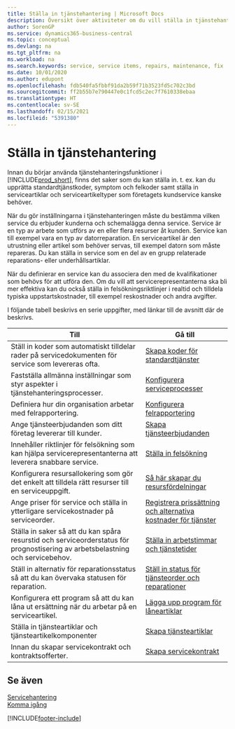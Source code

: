 ```yaml
---
title: Ställa in tjänstehantering | Microsoft Docs
description: Översikt över aktiviteter om du vill ställa in tjänstehantering som passar hur ditt företag hanterar tjänster.
author: SorenGP
ms.service: dynamics365-business-central
ms.topic: conceptual
ms.devlang: na
ms.tgt_pltfrm: na
ms.workload: na
ms.search.keywords: service, service items, repairs, maintenance, fix
ms.date: 10/01/2020
ms.author: edupont
ms.openlocfilehash: fdb540fa5fbbf91da2b59f71b3523fd5c702c3bd
ms.sourcegitcommit: ff2b55b7e790447e0c1fcd5c2ec7f7610338ebaa
ms.translationtype: HT
ms.contentlocale: sv-SE
ms.lasthandoff: 02/15/2021
ms.locfileid: "5391380"
---
```

# <a name="setting-up-service-management"></a>Ställa in tjänstehantering
Innan du börjar använda tjänstehanteringsfunktioner i [!INCLUDE[prod_short](includes/prod_short.md)], finns det saker som du kan ställa in. t. ex. kan du upprätta standardtjänstkoder, symptom och felkoder samt ställa in serviceartiklar och serviceartikeltyper som företagets kundservice kanske behöver.  

När du gör inställningarna i tjänstehanteringen måste du bestämma vilken service du erbjuder kunderna och schemalägga denna service. Service är en typ av arbete som utförs av en eller flera resurser åt kunden. Service kan till exempel vara en typ av datorreparation. En serviceartikel är den utrustning eller artikel som behöver servas, till exempel datorn som måste repareras. Du kan ställa in service som en del av en grupp relaterade reparations- eller underhållsartiklar.  
  
När du definierar en service kan du associera den med de kvalifikationer som behövs för att utföra den. Om du vill att servicerepresentanterna ska bli mer effektiva kan du också ställa in felsökningsriktlinjer i realtid och tilldela typiska uppstartskostnader, till exempel reskostnader och andra avgifter.  

I följande tabell beskrivs en serie uppgifter, med länkar till de avsnitt där de beskrivs.  
  
| Till | Gå till |
| --- | --- |
| Ställ in koder som automatiskt tilldelar rader på servicedokumenten för service som levereras ofta. |[Skapa koder för standardtjänster](service-how-setup-service-coding.md)|
| Fastställa allmänna inställningar som styr aspekter i tjänstehanteringsprocesser.|[Konfigurera serviceprocesser](service-setup-service-processes.md)|
| Definiera hur din organisation arbetar med felrapportering. |[Konfigurera felrapportering](service-how-setup-fault-reporting.md) |
| Ange tjänsteerbjudanden som ditt företag levererar till kunder.|[Skapa tjänsteerbjudanden](service-how-setup-service-offerings.md)|
| Innehåller riktlinjer för felsökning som kan hjälpa servicerepresentanterna att leverera snabbare service. |[Ställa in felsökning](service-how-setup-troubleshooting.md) |
| Konfigurera resursallokering som gör det enkelt att tilldela rätt resurser till en serviceuppgift. |[Så här skapar du resursfördelningar](service-how-setup-resource-allocation.md) |
| Ange priser för service och ställa in ytterligare servicekostnader på serviceorder. |[Registrera prissättning och alternativa kostnader för tjänster](service-how-setup-service-costs-pricing.md)|
| Ställa in saker så att du kan spåra resurstid och serviceorderstatus för prognostisering av arbetsbelastning och servicebehov.|[Ställa in arbetstimmar och tjänstetider](service-how-setup-work-service-hours.md)|
| Ställ in alternativ för reparationsstatus så att du kan övervaka statusen för reparation. | [Ställ in status för tjänsteorder och reparationer](service-order-repair-status.md)|
| Konfigurera ett program så att du kan låna ut ersättning när du arbetar på en serviceartikel. |[Lägga upp program för låneartiklar](service-how-setup-loaner-program.md) |
| Ställa in tjänsteartiklar och tjänsteartikelkomponenter |[Skapa tjänsteartiklar](service-how-setup-service-items.md) |
| Innan du skapar servicekontrakt och kontraktsofferter. |[Skapa servicekontrakt](service-how-setup-service-contracts.md) |

## <a name="see-also"></a>Se även
[Servicehantering](service-service.md)  
[Komma igång](product-get-started.md)  


[!INCLUDE[footer-include](includes/footer-banner.md)]